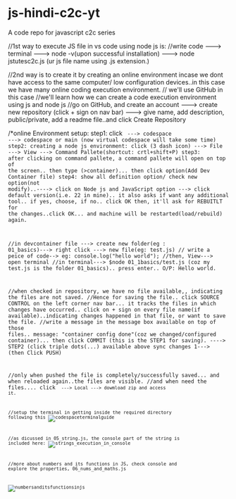 # js-hindi-c2c-yt
A code repo for javascript c2c series 

//1st way to execute JS file in vs code using node js is:
//write code ---> terminal ---> node -v(upon successful installation) ---> node jstutesc2c.js (ur js file name using .js extension.)

//2nd way is to create it by creating an online environment incase we dont have access to the same computer/ low configuration devices..in this case we have many online coding execution environment.
// we'll use GitHub in this  case
//we'll learn how we can create a code execution environment using js and node js
//go on GitHub, and create an account ---> create new repository (click + sign on nav bar) ---> give name, add description, public/private, add a readme file..and click Create Repository

/*online Environment setup:
step1: click <code> ---> codespace ---> codespace or main (now virtual codespace will take some time)
step2: creating a node js environment: click (3 dash icon) ---> File ---> View ---> Command Pallete(shortcut: crtl+shift+P)
step3: after clicking on command pallete, a command pallete will open on top of the screen.. then type (>container)... then click option(Add Dev Container file)
step4: show all definition option/ check new option(not modify)..----> click on Node js and JavaScript option ---> click default version(i.e. 22 in mine).. it also asks if want any additional tool.. if yes, choose, if no.. click OK
then, it'll ask for REBUITLT for the changes..click OK... and machine will be restarted(load/rebuild) again.

//in devcontainer file ---> create new folder(eg : 01_basics)---> right click ---> new file(eg: test.js)
// write a peice of code--> eg: console.log("hello world");
//then, View---> open terminal
//in terminal---> $node 01_1basics/test.js (coz my test.js is the folder 01_basics).. press enter.. O/P: Hello world.

//when checked in repository, we have no file available,, indicating the files are not saved.
//Hence for saving the file.. click SOURCE CONTROL on the left corner nav bar... it tracks the files in which changes have occurred.. click on + sign on every file name(if available)..indicating changes happened in that file, or want to save the file.
//write a message in the message box available on top of those files.. message: "container config done"(coz we changed/configured container)... then click COMMIT (this is the STEP1 for saving). ----> STEP2 (click triple dots(...) available above sync changes 1---> (then Click PUSH)

//only when pushed the file is completely/successfully saved... and when reloaded again..the files are visible.
//and when need the files.... click <code> ---> Local ---> dowmload zip and access it.

//setup  the terminal in getting inside the required directory following this
![codespaceterminalguide](https://github.com/user-attachments/assets/dced8ccd-aaa9-4247-b087-71df719c3824)


//as dicussed in 05_string.js, the console part of the string is included here:
![strings_execution_in_console](https://github.com/user-attachments/assets/a5066106-fcfc-4f66-9954-f2e8824bf676)


//more about numbers and its functions in JS, check console and explore the properties,  06_nums_and_maths.js

![numbersanditsfunctionsinjs](https://github.com/user-attachments/assets/846139c2-1885-432c-8a8f-1c05b5130f06)
